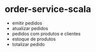 # order-service-scala
- emitir pedidos
- atualizar pedidos
- pedidos com produtos e clientes
- estoque de produtos
- totalizar pedido
